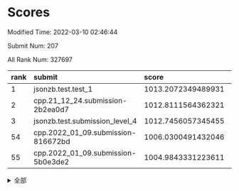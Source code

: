 # Scores

Modified Time: 2022-03-10 02:46:44

Submit Num: 207

All Rank Num: 327697

| rank |               submit               |       score        |       sigma        | pk_num |
| :--- | :--------------------------------- | :----------------- | :----------------- | :----- |
| 1    | jsonzb.test.test_1                 | 1013.2072349489931 | 0.8010924262299096 | 6331   |
| 2    | cpp.21_12_24.submission-2b2ea0d7   | 1012.8111564362321 | 0.8021831852802438 | 6331   |
| 3    | jsonzb.test.submission_level_4     | 1012.7456057345455 | 0.7940489589084541 | 6334   |
| 54   | cpp.2022_01_09.submission-816672bd | 1006.0300491432046 | 0.7026473432515075 | 6337   |
| 55   | cpp.2022_01_09.submission-5b0e3de2 | 1004.9843331223611 | 0.7203178337961613 | 6334   |


<details>
<summary>全部</summary>

| rank |                 submit                 |       score        |       sigma        | pk_num |
| :--- | :------------------------------------- | :----------------- | :----------------- | :----- |
| 1    | jsonzb.test.test_1                     | 1013.2072349489931 | 0.8010924262299096 | 6331   |
| 2    | cpp.21_12_24.submission-2b2ea0d7       | 1012.8111564362321 | 0.8021831852802438 | 6331   |
| 3    | jsonzb.test.submission_level_4         | 1012.7456057345455 | 0.7940489589084541 | 6334   |
| 4    | gobigger.level_3.submission_level_3_0  | 1011.4756605383708 | 0.7549837585250722 | 6332   |
| 5    | gobigger.level_3.submission_level_3_5  | 1011.4202724678083 | 0.7709368926506105 | 6331   |
| 6    | gobigger.level_3.submission_level_3_24 | 1011.0556967720966 | 0.7685636760934155 | 6335   |
| 7    | gobigger.level_3.submission_level_3_19 | 1010.988942568642  | 0.7638314632257155 | 6330   |
| 8    | gobigger.level_3.submission_level_3_49 | 1010.8529995376242 | 0.7511960621478447 | 6337   |
| 9    | gobigger.level_3.submission_level_3_20 | 1010.7256605168034 | 0.7754299516701784 | 6329   |
| 10   | gobigger.level_3.submission_level_3_33 | 1010.6765811048964 | 0.7613922812455054 | 6337   |
| 11   | gobigger.level_3.submission_level_3_16 | 1010.6095647332073 | 0.754261701119889  | 6339   |
| 12   | gobigger.level_3.submission_level_3_17 | 1010.5484891651461 | 0.7644891629983429 | 6334   |
| 13   | gobigger.level_3.submission_level_3_28 | 1010.4007340880999 | 0.7423512994980658 | 6332   |
| 14   | gobigger.level_3.submission_level_3_25 | 1010.3990917749252 | 0.7553221464308179 | 6334   |
| 15   | gobigger.level_3.submission_level_3_1  | 1010.3239705506867 | 0.7598919986382283 | 6332   |
| 16   | gobigger.level_3.submission_level_3_14 | 1010.3114449436596 | 0.7677621791512894 | 6335   |
| 17   | gobigger.level_3.submission_level_3_46 | 1010.2604773319293 | 0.7578190341370443 | 6331   |
| 18   | gobigger.level_3.submission_level_3_37 | 1010.231162855244  | 0.7390072254190869 | 6335   |
| 19   | gobigger.level_3.submission_level_3_2  | 1010.2217192055052 | 0.7992602462839856 | 6333   |
| 20   | gobigger.level_3.submission_level_3_15 | 1010.2000642408898 | 0.7568759566022043 | 6330   |
| 21   | gobigger.level_3.submission_level_3_41 | 1010.1294577583576 | 0.7681031398450374 | 6333   |
| 22   | gobigger.level_3.submission_level_3_48 | 1010.1008730561686 | 0.7629495703321106 | 6332   |
| 23   | gobigger.level_3.submission_level_3_4  | 1010.0095946115101 | 0.7684107838333069 | 6333   |
| 24   | gobigger.level_3.submission_level_3_9  | 1009.9877039890212 | 0.7455670681232002 | 6333   |
| 25   | gobigger.level_3.submission_level_3_36 | 1009.9832879201846 | 0.7606458759439095 | 6331   |
| 26   | gobigger.level_3.submission_level_3_6  | 1009.9748042262005 | 0.7414431578425755 | 6330   |
| 27   | gobigger.level_3.submission_level_3_44 | 1009.9162760391239 | 0.7509748359203983 | 6333   |
| 28   | gobigger.level_3.submission_level_3_21 | 1009.8910918703715 | 0.743956520137194  | 6331   |
| 29   | gobigger.level_3.submission_level_3_42 | 1009.8545258340522 | 0.7414394772878495 | 6330   |
| 30   | gobigger.level_3.submission_level_3_23 | 1009.7076079240499 | 0.7483517507099822 | 6330   |
| 31   | gobigger.level_3.submission_level_3_8  | 1009.7042975231326 | 0.7226812418409311 | 6334   |
| 32   | gobigger.level_3.submission_level_3_43 | 1009.6506552432048 | 0.7537356261304861 | 6334   |
| 33   | gobigger.level_3.submission_level_3_27 | 1009.6456578189413 | 0.751320002108531  | 6336   |
| 34   | gobigger.level_3.submission_level_3_45 | 1009.6437310269297 | 0.757723209461902  | 6332   |
| 35   | gobigger.level_3.submission_level_3_13 | 1009.5823363178822 | 0.7702269603610767 | 6323   |
| 36   | gobigger.level_3.submission_level_3_32 | 1009.4992719312091 | 0.7689472015308557 | 6331   |
| 37   | gobigger.level_3.submission_level_3_29 | 1009.4249639566148 | 0.7638687166743264 | 6333   |
| 38   | gobigger.level_3.submission_level_3_38 | 1009.3211384862311 | 0.759883807917865  | 6338   |
| 39   | gobigger.level_3.submission_level_3_22 | 1009.300782494588  | 0.7436118546657582 | 6331   |
| 40   | gobigger.level_3.submission_level_3_10 | 1009.1938799623229 | 0.7549961898582975 | 6331   |
| 41   | gobigger.level_3.submission_level_3_12 | 1009.1191307173102 | 0.7616051031543017 | 6333   |
| 42   | gobigger.level_3.submission_level_3_31 | 1009.0613381111074 | 0.7608764487577055 | 6336   |
| 43   | gobigger.level_3.submission_level_3_40 | 1009.0424751664432 | 0.7839766546059183 | 6335   |
| 44   | gobigger.level_3.submission_level_3_35 | 1009.0208825258871 | 0.7467380272737523 | 6334   |
| 45   | gobigger.level_3.submission_level_3_7  | 1008.9714505072758 | 0.7352777461137516 | 6337   |
| 46   | gobigger.level_3.submission_level_3_30 | 1008.8698010899027 | 0.7442443559801645 | 6333   |
| 47   | gobigger.level_3.submission_level_3_3  | 1008.8302444842857 | 0.7422191815206287 | 6332   |
| 48   | gobigger.level_3.submission_level_3_47 | 1008.8010032940595 | 0.7464837144990744 | 6335   |
| 49   | gobigger.level_3.submission_level_3_39 | 1008.7611677675939 | 0.7462499824007861 | 6330   |
| 50   | gobigger.level_3.submission_level_3_34 | 1008.7428789669045 | 0.7329659022139069 | 6327   |
| 51   | gobigger.level_3.submission_level_3_11 | 1008.6663707472844 | 0.7491706341601232 | 6333   |
| 52   | gobigger.level_3.submission_level_3_18 | 1008.4938607362923 | 0.7504438803056359 | 6334   |
| 53   | gobigger.level_3.submission_level_3_26 | 1008.4847867752139 | 0.7371860099386762 | 6331   |
| 54   | cpp.2022_01_09.submission-816672bd     | 1006.0300491432046 | 0.7026473432515075 | 6337   |
| 55   | cpp.2022_01_09.submission-5b0e3de2     | 1004.9843331223611 | 0.7203178337961613 | 6334   |
| 56   | gobigger.level_1.submission_level_1_39 | 1004.8339926115068 | 0.7322652025708043 | 6330   |
| 57   | gobigger.level_1.submission_level_1_46 | 1004.66084735177   | 0.7252434563027996 | 6329   |
| 58   | gobigger.level_1.submission_level_1_27 | 1004.6572211545606 | 0.713260315646695  | 6331   |
| 59   | gobigger.level_1.submission_level_1_16 | 1004.6226336655394 | 0.7069712802271214 | 6336   |
| 60   | gobigger.level_1.submission_level_1_10 | 1004.6211792514645 | 0.7289021998958707 | 6329   |
| 61   | gobigger.level_1.submission_level_1_45 | 1004.5731317776533 | 0.726771123288993  | 6332   |
| 62   | gobigger.level_1.submission_level_1_19 | 1004.4912907505322 | 0.7160611737776391 | 6333   |
| 63   | gobigger.level_1.submission_level_1_4  | 1004.275413001978  | 0.722586587791757  | 6336   |
| 64   | gobigger.level_1.submission_level_1_17 | 1004.1845203755132 | 0.7129255800851992 | 6333   |
| 65   | gobigger.level_1.submission_level_1_47 | 1004.1549216831736 | 0.7253126248945276 | 6331   |
| 66   | gobigger.level_1.submission_level_1_29 | 1004.1413550694097 | 0.7225768919876777 | 6335   |
| 67   | gobigger.level_1.submission_level_1_41 | 1004.1409059383391 | 0.7163442211947885 | 6330   |
| 68   | gobigger.level_1.submission_level_1_32 | 1004.0769726274685 | 0.7105356113737679 | 6330   |
| 69   | gobigger.level_1.submission_level_1_38 | 1004.0112671921783 | 0.7138734385034855 | 6330   |
| 70   | gobigger.level_1.submission_level_1_12 | 1003.9904489927815 | 0.7163713518714493 | 6330   |
| 71   | gobigger.level_1.submission_level_1_23 | 1003.9819822102647 | 0.7124185689367534 | 6330   |
| 72   | gobigger.level_1.submission_level_1_6  | 1003.9478217623587 | 0.7125098749247044 | 6331   |
| 73   | gobigger.level_1.submission_level_1_0  | 1003.9442035789748 | 0.7136349152669336 | 6334   |
| 74   | gobigger.level_1.submission_level_1_37 | 1003.9303171145274 | 0.7103918129710434 | 6330   |
| 75   | gobigger.level_1.submission_level_1_9  | 1003.9246114607895 | 0.7254812556983556 | 6334   |
| 76   | gobigger.level_1.submission_level_1_11 | 1003.7681920664717 | 0.7221821725696104 | 6337   |
| 77   | gobigger.level_1.submission_level_1_13 | 1003.7672241227441 | 0.7113995677414026 | 6338   |
| 78   | gobigger.level_1.submission_level_1_20 | 1003.6930080871894 | 0.7147047585167697 | 6330   |
| 79   | gobigger.level_1.submission_level_1_33 | 1003.5988849436048 | 0.7059515647943293 | 6335   |
| 80   | gobigger.level_1.submission_level_1_7  | 1003.5157804353433 | 0.7234892466729803 | 6334   |
| 81   | gobigger.level_1.submission_level_1_31 | 1003.3448788287584 | 0.7221195844578296 | 6337   |
| 82   | gobigger.level_1.submission_level_1_21 | 1003.2516555802748 | 0.7057056022859598 | 6330   |
| 83   | gobigger.level_1.submission_level_1_15 | 1003.2311008443846 | 0.712573992636923  | 6333   |
| 84   | gobigger.level_1.submission_level_1_24 | 1003.2310057684166 | 0.7138527427923453 | 6334   |
| 85   | gobigger.level_1.submission_level_1_35 | 1003.2304219311186 | 0.7127728339480703 | 6327   |
| 86   | gobigger.level_1.submission_level_1_1  | 1003.1699493978715 | 0.7155827211282327 | 6331   |
| 87   | gobigger.level_1.submission_level_1_43 | 1003.1666133980513 | 0.7112945985746122 | 6330   |
| 88   | gobigger.level_1.submission_level_1_8  | 1003.1017851302165 | 0.7115871144139038 | 6335   |
| 89   | gobigger.level_1.submission_level_1_48 | 1003.0951723797597 | 0.7052253186380569 | 6336   |
| 90   | gobigger.level_1.submission_level_1_28 | 1003.0802356101991 | 0.7211249211793445 | 6332   |
| 91   | gobigger.level_1.submission_level_1_34 | 1002.9935147476835 | 0.7204933177721153 | 6333   |
| 92   | gobigger.level_1.submission_level_1_14 | 1002.9411573168322 | 0.720316640096331  | 6331   |
| 93   | gobigger.level_1.submission_level_1_26 | 1002.8010234641454 | 0.7103725289715315 | 6326   |
| 94   | gobigger.level_1.submission_level_1_30 | 1002.776511099952  | 0.7029915022136692 | 6332   |
| 95   | gobigger.level_1.submission_level_1_25 | 1002.7160495263066 | 0.7149765073006784 | 6334   |
| 96   | gobigger.level_1.submission_level_1_49 | 1002.6582947051089 | 0.7170561208538554 | 6334   |
| 97   | gobigger.level_1.submission_level_1_36 | 1002.5756314443018 | 0.7116627561205231 | 6328   |
| 98   | gobigger.level_1.submission_level_1_18 | 1002.5087717322311 | 0.7097196952191914 | 6331   |
| 99   | gobigger.level_1.submission_level_1_2  | 1002.3998969191923 | 0.7162352334325873 | 6332   |
| 100  | gobigger.level_1.submission_level_1_42 | 1002.3816506341136 | 0.7218633922984139 | 6330   |
| 101  | gobigger.level_1.submission_level_1_22 | 1002.3214886918205 | 0.7182424126280942 | 6331   |
| 102  | gobigger.level_1.submission_level_1_40 | 1001.961204394877  | 0.7156576716569407 | 6331   |
| 103  | gobigger.level_1.submission_level_1_5  | 1001.8460466972507 | 0.7172889273369945 | 6326   |
| 104  | gobigger.level_1.submission_level_1_44 | 1001.7650085253777 | 0.7138318712915003 | 6329   |
| 105  | gobigger.level_1.submission_level_1_3  | 1001.4392710956502 | 0.7152379238140241 | 6334   |
| 106  | gobigger.random.submission_random_19   | 998.0465720650792  | 0.7106887719922167 | 6336   |
| 107  | gobigger.random.submission_random_46   | 997.4025154808826  | 0.7211552776964572 | 6329   |
| 108  | gobigger.random.submission_random_8    | 997.2859477785851  | 0.7006833513251002 | 6335   |
| 109  | gobigger.random.submission_random_28   | 997.1731832113404  | 0.7084133782012844 | 6330   |
| 110  | gobigger.random.submission_random_13   | 996.8744399925221  | 0.7031311631644682 | 6331   |
| 111  | gobigger.random.submission_random_26   | 996.754258626127   | 0.7027290161084283 | 6329   |
| 112  | gobigger.random.submission_random_4    | 996.640889516023   | 0.7250152037360083 | 6333   |
| 113  | gobigger.random.submission_random_48   | 996.5938854942518  | 0.7098264049271092 | 6332   |
| 114  | gobigger.random.submission_random_6    | 996.591435770544   | 0.7115103763109294 | 6331   |
| 115  | gobigger.random.submission_random_23   | 996.5328589318755  | 0.6915097836724373 | 6339   |
| 116  | gobigger.random.submission_random_16   | 996.4828098655486  | 0.705225809671343  | 6331   |
| 117  | gobigger.random.submission_random_36   | 996.4490652219858  | 0.7147753893290348 | 6328   |
| 118  | gobigger.random.submission_random_39   | 996.4397692811451  | 0.7072717215148983 | 6337   |
| 119  | gobigger.random.submission_random_44   | 996.4228097059154  | 0.7071020531943909 | 6332   |
| 120  | gobigger.random.submission_random_49   | 996.3799522581046  | 0.7010013775033124 | 6324   |
| 121  | gobigger.random.submission_random_17   | 996.3502172116682  | 0.6998659303245565 | 6333   |
| 122  | gobigger.random.submission_random_45   | 996.313796907307   | 0.7180730630405389 | 6328   |
| 123  | gobigger.random.submission_random_33   | 996.2747072468826  | 0.7154884503208547 | 6333   |
| 124  | gobigger.random.submission_random_5    | 996.2519787260874  | 0.7119049201999111 | 6331   |
| 125  | gobigger.random.submission_random_20   | 996.1805144196127  | 0.7386006739818037 | 6334   |
| 126  | gobigger.random.submission_random_42   | 996.1617575747811  | 0.7248171207625865 | 6330   |
| 127  | gobigger.random.submission_random_22   | 996.1447902358225  | 0.716097935014825  | 6336   |
| 128  | gobigger.random.submission_random_27   | 996.139760760927   | 0.7128025426729835 | 6332   |
| 129  | gobigger.random.submission_random_18   | 996.1222412955943  | 0.7117073323565724 | 6325   |
| 130  | gobigger.random.submission_random_31   | 996.035810802554   | 0.7092679449606186 | 6327   |
| 131  | gobigger.random.submission_random_40   | 996.0244675854395  | 0.7104035921830941 | 6336   |
| 132  | gobigger.random.submission_random_32   | 995.9463248220951  | 0.7269103258841938 | 6336   |
| 133  | gobigger.random.submission_random_11   | 995.9341003911165  | 0.7189637051792584 | 6333   |
| 134  | gobigger.random.submission_random_12   | 995.9016085381612  | 0.7062505477884392 | 6332   |
| 135  | gobigger.random.submission_random_0    | 995.8706014957488  | 0.7064093255002211 | 6337   |
| 136  | gobigger.random.submission_random_47   | 995.8188289599015  | 0.7069006421857917 | 6330   |
| 137  | gobigger.random.submission_random_25   | 995.7670398910875  | 0.7064182420576303 | 6330   |
| 138  | gobigger.random.submission_random_9    | 995.7390046006312  | 0.7075990047906575 | 6332   |
| 139  | gobigger.random.submission_random_7    | 995.7107330508526  | 0.7042189688943958 | 6330   |
| 140  | gobigger.random.submission_random_35   | 995.6757625495122  | 0.7006148344744169 | 6331   |
| 141  | gobigger.random.submission_random_14   | 995.6472264678173  | 0.7240695572597079 | 6337   |
| 142  | gobigger.random.submission_random_24   | 995.6397555111595  | 0.7262245230381386 | 6338   |
| 143  | gobigger.random.submission_random_2    | 995.5161887395097  | 0.7160528998025518 | 6332   |
| 144  | gobigger.random.submission_random_15   | 995.5019967834651  | 0.7202142544479416 | 6338   |
| 145  | gobigger.random.submission_random_34   | 995.4944887588164  | 0.7081752492949329 | 6330   |
| 146  | gobigger.random.submission_random_21   | 995.4620654862588  | 0.7248674198638315 | 6332   |
| 147  | gobigger.random.submission_random_38   | 995.4416631917463  | 0.7081538956715862 | 6328   |
| 148  | gobigger.random.submission_random_10   | 995.3527806413555  | 0.703938467387901  | 6333   |
| 149  | gobigger.random.submission_random_1    | 995.3380749207149  | 0.7148448044968673 | 6331   |
| 150  | gobigger.random.submission_random_30   | 995.2962082418993  | 0.7101206734030082 | 6331   |
| 151  | gobigger.random.submission_random_3    | 995.163697248806   | 0.7248364782109457 | 6329   |
| 152  | gobigger.random.submission_random_37   | 994.779077813673   | 0.7316214226118156 | 6330   |
| 153  | gobigger.random.submission_random_41   | 994.717341476362   | 0.6999375550804481 | 6331   |
| 154  | gobigger.random.submission_random_29   | 994.692005174298   | 0.7151099358289784 | 6333   |
| 155  | gobigger.random.submission_random_43   | 994.1889825104507  | 0.7122670798330116 | 6335   |
| 156  | gobigger.level_2.submission_level_2_32 | 993.937900382396   | 0.7413131055081609 | 6337   |
| 157  | gobigger.level_2.submission_level_2_7  | 993.9251858992101  | 0.7241665457061833 | 6338   |
| 158  | gobigger.level_2.submission_level_2_33 | 993.8273640928113  | 0.7465418430189651 | 6333   |
| 159  | gobigger.level_2.submission_level_2_49 | 993.7840126320483  | 0.7242483341981896 | 6330   |
| 160  | gobigger.level_2.submission_level_2_12 | 993.7162352755355  | 0.7220357657227058 | 6330   |
| 161  | gobigger.level_2.submission_level_2_21 | 993.6356772384333  | 0.7295658496032873 | 6338   |
| 162  | gobigger.level_2.submission_level_2_8  | 993.4727033531334  | 0.7411035036161697 | 6332   |
| 163  | gobigger.level_2.submission_level_2_14 | 993.3610511631321  | 0.7390943995540518 | 6334   |
| 164  | gobigger.level_2.submission_level_2_10 | 993.2753723045415  | 0.7423194498272372 | 6331   |
| 165  | gobigger.level_2.submission_level_2_9  | 993.1865489435752  | 0.7351984931136298 | 6333   |
| 166  | gobigger.level_2.submission_level_2_41 | 993.0059291925036  | 0.7091163565345514 | 6332   |
| 167  | gobigger.level_2.submission_level_2_4  | 992.9893400398329  | 0.7484908867102883 | 6324   |
| 168  | gobigger.level_2.submission_level_2_36 | 992.8790325273853  | 0.7369490987786445 | 6335   |
| 169  | gobigger.level_2.submission_level_2_34 | 992.7691578009792  | 0.7365993211368869 | 6333   |
| 170  | gobigger.level_2.submission_level_2_18 | 992.669404981059   | 0.7395444545604083 | 6334   |
| 171  | gobigger.level_2.submission_level_2_27 | 992.6296204255965  | 0.7320685534274128 | 6334   |
| 172  | gobigger.level_2.submission_level_2_48 | 992.5524700726254  | 0.742849479262222  | 6326   |
| 173  | gobigger.level_2.submission_level_2_39 | 992.3331593289129  | 0.7496736924673072 | 6330   |
| 174  | gobigger.level_2.submission_level_2_44 | 992.3203610228016  | 0.7738791907675732 | 6333   |
| 175  | gobigger.level_2.submission_level_2_47 | 992.2877205892012  | 0.7452179524228502 | 6333   |
| 176  | gobigger.level_2.submission_level_2_20 | 992.254939124469   | 0.7650383640632081 | 6332   |
| 177  | gobigger.level_2.submission_level_2_3  | 992.0447000379241  | 0.7342700101666881 | 6333   |
| 178  | gobigger.level_2.submission_level_2_2  | 992.040270030108   | 0.7476105971037773 | 6332   |
| 179  | gobigger.level_2.submission_level_2_38 | 992.0292573415     | 0.7535940241292473 | 6331   |
| 180  | gobigger.level_2.submission_level_2_0  | 991.90713793817    | 0.7412235012450671 | 6332   |
| 181  | gobigger.level_2.submission_level_2_43 | 991.9060287609361  | 0.7300740667778882 | 6333   |
| 182  | gobigger.level_2.submission_level_2_24 | 991.8592062844053  | 0.7545666358416714 | 6331   |
| 183  | gobigger.level_2.submission_level_2_35 | 991.855760007102   | 0.7488338783646643 | 6331   |
| 184  | gobigger.level_2.submission_level_2_23 | 991.7976893166561  | 0.7494561022197288 | 6334   |
| 185  | gobigger.level_2.submission_level_2_26 | 991.635532208138   | 0.7408063259051784 | 6336   |
| 186  | gobigger.level_2.submission_level_2_22 | 991.6161352832802  | 0.7467660074899986 | 6332   |
| 187  | gobigger.level_2.submission_level_2_13 | 991.5913125963714  | 0.7551537133813396 | 6334   |
| 188  | gobigger.level_2.submission_level_2_15 | 991.5650366573594  | 0.752239507285703  | 6333   |
| 189  | gobigger.level_2.submission_level_2_45 | 991.5600477732792  | 0.7393239504163425 | 6333   |
| 190  | gobigger.level_2.submission_level_2_17 | 991.5476183510248  | 0.7560841328339254 | 6337   |
| 191  | gobigger.level_2.submission_level_2_19 | 991.4825473617689  | 0.7356768766966378 | 6328   |
| 192  | gobigger.level_2.submission_level_2_31 | 991.4731526967316  | 0.7536530180189686 | 6334   |
| 193  | gobigger.level_2.submission_level_2_40 | 991.4184942844762  | 0.7483831145797671 | 6334   |
| 194  | gobigger.level_2.submission_level_2_29 | 991.3770707592101  | 0.7297247624419705 | 6336   |
| 195  | gobigger.level_2.submission_level_2_46 | 991.3006853454176  | 0.7616239454118946 | 6330   |
| 196  | gobigger.level_2.submission_level_2_30 | 991.2695549309004  | 0.7410613633576567 | 6335   |
| 197  | gobigger.level_2.submission_level_2_16 | 991.1385193396372  | 0.7497183117579108 | 6333   |
| 198  | gobigger.level_2.submission_level_2_1  | 991.1251070236113  | 0.7761776449211824 | 6327   |
| 199  | gobigger.level_2.submission_level_2_28 | 990.8925818430855  | 0.7636473051217754 | 6332   |
| 200  | gobigger.level_2.submission_level_2_37 | 990.8658138915632  | 0.7638187089173177 | 6330   |
| 201  | gobigger.level_2.submission_level_2_6  | 990.8058780619966  | 0.7717343573920361 | 6336   |
| 202  | gobigger.level_2.submission_level_2_42 | 990.6170169687723  | 0.7621334171084808 | 6331   |
| 203  | gobigger.level_2.submission_level_2_5  | 990.6158987169714  | 0.7710073180146663 | 6331   |
| 204  | gobigger.level_2.submission_level_2_11 | 989.398419101883   | 0.7673255153290632 | 6339   |
| 205  | gobigger.level_2.submission_level_2_25 | 989.1954907470063  | 0.7865824659394318 | 6333   |
| 206  | gobigger.none.submission_none_0        | 978.0135648360202  | 1.2283891590010905 | 6330   |
| 207  | gobigger.none.submission_none_1        | 976.487821564442   | 1.3786698957068493 | 6330   |

</details>